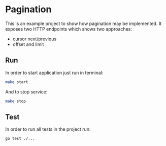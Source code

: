 # Pagination

This is an example project to show how pagination may be implemented. It exposes two HTTP endpoints which shows two approaches:

- cursor next/previous
- offset and limit

## Run
In order to start application just run in terminal:
```bash
make start
```
And to stop service:
```bash
make stop
```

## Test
In order to run all tests in the project run:
```bash
go test ./...
```
